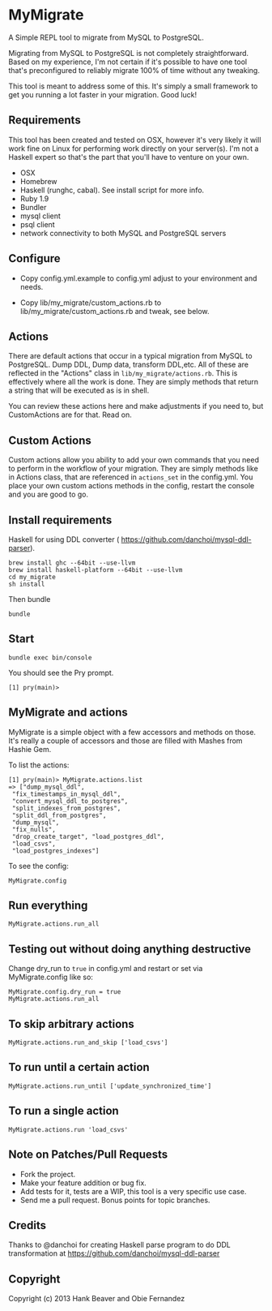 # MyMigrate

A Simple REPL tool to migrate from MySQL to PostgreSQL. 

Migrating from MySQL to PostgreSQL is not completely straightforward. Based on my
experience, I'm not certain if it's possible to have one tool that's
preconfigured to reliably migrate 100% of time without any tweaking. 

This tool is meant to address some of this. It's simply a small
framework to get you running a lot faster in your migration. Good luck!

## Requirements

This tool has been created and tested on OSX, however it's very likely
it will work fine on Linux for performing work directly on your
server(s). I'm not a Haskell expert so that's the part that you'll have
to venture on your own.

* OSX
* Homebrew
* Haskell (runghc, cabal). See install script for more info.
* Ruby 1.9
* Bundler 
* mysql client
* psql client
* network connectivity to both MySQL and PostgreSQL servers


## Configure

* Copy config.yml.example to config.yml adjust to your environment and needs. 

* Copy lib/my_migrate/custom_actions.rb to lib/my_migrate/custom_actions.rb and tweak, see below.

## Actions

There are default actions that occur in a typical migration from MySQL
to PostgreSQL. Dump DDL, Dump data, transform DDL,etc. All of these are
reflected in the "Actions" class in ``lib/my_migrate/actions.rb``. This is
effectively where all the work is done. They are simply methods that
return a string that will be executed as is in shell.

You can review these actions here and make adjustments if you need to,
but CustomActions are for that. Read on.

## Custom Actions

Custom actions allow you ability to add your own commands that you need
to perform in the workflow of your migration. They are simply methods
like in Actions class, that are referenced in ``actions_set`` in the
config.yml. You place your own custom actions methods in the config,
restart the console and you are good to go. 


## Install requirements

Haskell for using DDL converter ( https://github.com/danchoi/mysql-ddl-parser).

    brew install ghc --64bit --use-llvm
    brew install haskell-platform --64bit --use-llvm
    cd my_migrate
    sh install 

Then bundle

    bundle

## Start

    bundle exec bin/console

You should see the Pry prompt.

    [1] pry(main)> 

## MyMigrate and actions

MyMigrate is a simple object with a few accessors and methods on those.
It's really a couple of accessors and those are filled with Mashes from
Hashie Gem.

To list the actions: 

    [1] pry(main)> MyMigrate.actions.list
    => ["dump_mysql_ddl",
     "fix_timestamps_in_mysql_ddl",
     "convert_mysql_ddl_to_postgres",
     "split_indexes_from_postgres",
     "split_ddl_from_postgres",
     "dump_mysql",
     "fix_nulls",
     "drop_create_target", "load_postgres_ddl",
     "load_csvs",
     "load_postgres_indexes"]

To see the config:

    MyMigrate.config

## Run everything

    MyMigrate.actions.run_all

## Testing out without doing anything destructive

Change dry_run to ``true`` in config.yml and restart or set via
MyMigrate.config like so: 

    MyMigrate.config.dry_run = true
    MyMigrate.actions.run_all

## To skip arbitrary actions

    MyMigrate.actions.run_and_skip ['load_csvs']

## To run until a certain action

    MyMigrate.actions.run_until ['update_synchronized_time']

## To run a single action

    MyMigrate.actions.run 'load_csvs'

## Note on Patches/Pull Requests

* Fork the project.
* Make your feature addition or bug fix.
* Add tests for it, tests are a WIP, this tool is a very specific use case.
* Send me a pull request. Bonus points for topic branches.

## Credits

Thanks to @danchoi for creating Haskell parse program to do DDL
transformation at https://github.com/danchoi/mysql-ddl-parser

## Copyright

Copyright (c) 2013 Hank Beaver and Obie Fernandez
